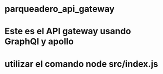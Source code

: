 # parqueadero_api_gateway

# Este es el API gateway usando GraphQl y apollo

# utilizar el comando node src/index.js
